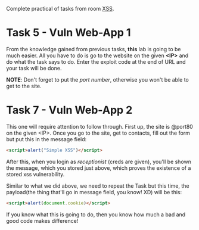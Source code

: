 Complete practical of tasks from room [XSS](https://tryhackme.com/r/room/axss).

# Task 5 - Vuln Web-App 1
From the knowledge gained from previous tasks, **this** lab is going to be much easier.
All you have to do is go to the website on the given **\<IP>** and do what the task says to do.
Enter the exploit code at the end of URL and your task will be done.

**NOTE**: Don't forget to put the *port number*, otherwise you won't be able to get to the site.

# Task 7 - Vuln Web-App 2
This one will require attention to follow through. First up, the site is @port80 on the given \<IP>. 
Once you go to the site, get to contacts, fill out the form but put this in the message field:
```html
<script>alert("Simple XSS")</script>
```
After this, when you login as *receptionist* (creds are given), you'll be shown the message, which you stored just above, which proves the existence of a stored xss vulnerability.

Similar to what we did above, we need to repeat the Task but this time, the payload(the thing that'll go in message field, you know! XD) will be this:
```html
<script>alert(document.cookie)</script>
```
If you know what this is going to do, then you know how much a bad and good code makes difference!